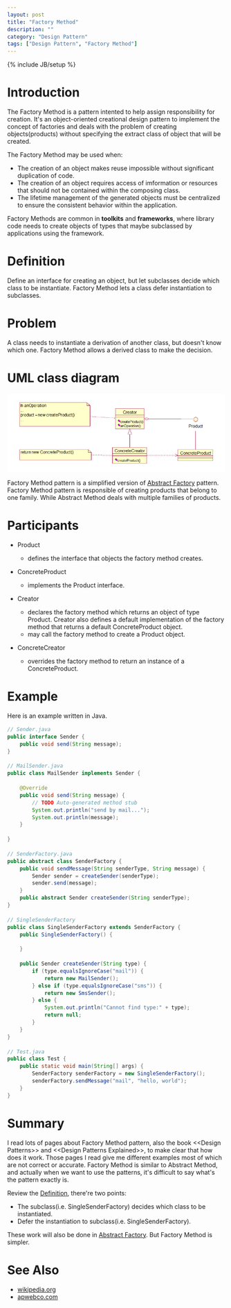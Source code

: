 ```yaml
---
layout: post
title: "Factory Method"
description: ""
category: "Design Pattern"
tags: ["Design Pattern", "Factory Method"]
---
```

{% include JB/setup %}


# Introduction

The Factory Method is a pattern intented to help assign responsibility for creation. It's an object-oriented creational design pattern to implement the concept of factories and deals with the problem of creating objects(products) without specifying the extract class of object that will be created.

The Factory Method may be used when:

* The creation of an object makes reuse impossible without significant duplication of code.
* The creation of an object requires access of imformation or resources that should not be contained within the composing class.
* The lifetime management of the generated objects must be centralized to ensure the consistent behavior within the application.

Factory Methods are common in **toolkits** and **frameworks**, where library code needs to create objects of types that maybe subclassed by applications using the framework.

# <a name="definition"></a>Definition

Define an interface for creating an object, but let subclasses decide which class to be instantiate. Factory Method lets a class defer instantiation to subclasses.

# Problem 
A class needs to instantiate a derivation of another class, but doesn't know which one. Factory Method allows a derived class to make the decision.

# UML class diagram
![uml-diagram][uml-diagram]

Factory Method pattern is a simplified version of [Abstract Factory][abstract-factory] pattern. Factory Method pattern is responsible of creating products that belong to one family. While Abstract Method deals with multiple families of products.

# Participants
* Product
	* defines the interface that objects the factory method creates.

* ConcreteProduct
	* implements the Product interface.

* Creator
	* declares the factory method which returns an object of type Product. Creator also defines a default implementation of the factory method that returns a default ConcreteProduct object.
	* may call the factory method to create a Product object.

* ConcreteCreator
	* overrides the factory method to return an instance of a ConcreteProduct.

# Example 
Here is an example written in Java. 	

```java
// Sender.java
public interface Sender {
	public void send(String message);
}

// MailSender.java
public class MailSender implements Sender {

	@Override
	public void send(String message) {
		// TODO Auto-generated method stub
		System.out.println("send by mail...");
		System.out.println(message);
	}

}

// SenderFactory.java
public abstract class SenderFactory {
	public void sendMessage(String senderType, String message) {
		Sender sender = createSender(senderType);
		sender.send(message);
	}
	public abstract Sender createSender(String senderType);
}

// SingleSenderFactory
public class SingleSenderFactory extends SenderFactory {
	public SingleSenderFactory() {

	}

	public Sender createSender(String type) {
		if (type.equalsIgnoreCase("mail")) {
			return new MailSender();
		} else if (type.equalsIgnoreCase("sms")) {
			return new SmsSender();
		} else {
			System.out.println("Cannot find type:" + type);
			return null;
		}
	}	
}

// Test.java
public class Test {
	public static void main(String[] args) {
		SenderFactory senderFactory = new SingleSenderFactory();
		senderFactory.sendMessage("mail", "hello, world");
	}
}
```

# Summary
I read lots of pages about Factory Method pattern, also the book \<\<Design Patterns\>\> and \<\<Design Patterns Explained\>\>, to make clear that how does it work. Those pages I read give me different examples most of which are not correct or accurate.
Factory Method is similar to Abstract Method, and actually when we want to use the patterns, it's difficult to say what's the pattern exactly is. 

Review the [Definition](#definition), there're two points:

* The subclass(i.e. SingleSenderFactory) decides which class to be instantiated. 
* Defer the instantiation to subclass(i.e. SingleSenderFactory).

These work will also be done in [Abstract Factory][abstract-factory]. But Factory Method is simpler.

# See Also

* [wikipedia.org](http://en.wikipedia.org/wiki/Factory_method_pattern "wikipedia.org")
* [apwebco.com](http://www.apwebco.com/gofpatterns/creational/FactoryMethod.html "apwebco.com")

[uml-diagram]: /assets/images/designpattern/factory-method.png "Factory Method"
[abstract-factory]: /2013/12/18/abstract-factory.html "Abstract Method"